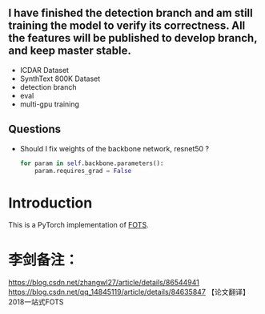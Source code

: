 ## I have finished the detection branch and am still training the model to verify its correctness. All the features will be published to develop branch, and keep master stable. 
 - ICDAR Dataset 
 - SynthText 800K Dataset
 - detection branch 
 - eval
 - multi-gpu training
 
 
## Questions

- Should I fix weights of the backbone network, resnet50 ?
  ```python
  for param in self.backbone.parameters():
      param.requires_grad = False
  ```
 
 

# Introduction

This is a PyTorch implementation of [FOTS](https://arxiv.org/abs/1801.01671).

# 李剑备注：
https://blog.csdn.net/zhangwl27/article/details/86544941
https://blog.csdn.net/qq_14845119/article/details/84635847
【论文翻译】2018一站式FOTS
